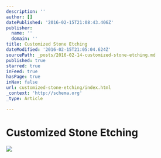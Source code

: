 ```yaml
---
description: ''
author: []
datePublished: '2016-02-15T21:08:43.406Z'
publisher:
  name: ''
  domain: ''
title: Customized Stone Etching
dateModified: '2016-02-15T21:05:04.624Z'
sourcePath: _posts/2016-02-14-customized-stone-etching.md
published: true
starred: true
inFeed: true
hasPage: true
inNav: false
url: customized-stone-etching/index.html
_context: 'http://schema.org'
_type: Article

---
```

# Customized Stone Etching
![](https://the-grid-user-content.s3-us-west-2.amazonaws.com/7ccdf34e-ffc2-4956-abf2-816d628f8337.png)